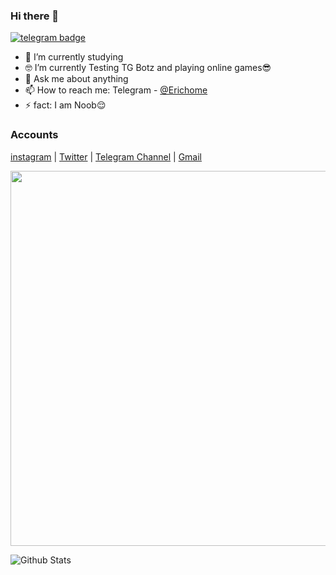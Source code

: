 ### Hi there 👋
[![telegram badge](https://img.shields.io/badge/Eric-Daniyel-30302f?style=flat&logo=telegram)](https://t.me/Erichome)

- 👻 I’m currently studying 
- 🤓 I’m currently Testing TG Botz and playing online games😎
- 💬 Ask me about anything
- 📫 How to reach me: Telegram - [@Erichome](https://t.me/Erichome)
- ⚡ fact: I am Noob😌

### Accounts

[instagram](https://www.instagram.com/sha_bin_k?r=nametag) | [Twitter](https://twitter.com/Shabink9) | [Telegram Channel](https://telegram.me/Ericbotz) | [Gmail](mailto:Shabinsany@gmail.com)

<p align="center">
  <img width="600px" src="https://www.cloud66.com/static/ops_tools_for_devs-37a156bd1e4b279a8f4407f6f8ec5a59.svg" />
</p>




![Github Stats](https://github-readme-stats.vercel.app/api?username=Ericdaniyel&show_icons=true&title_color=fff&icon_color=79ff97&text_color=9f9f9f&bg_color=151515)

